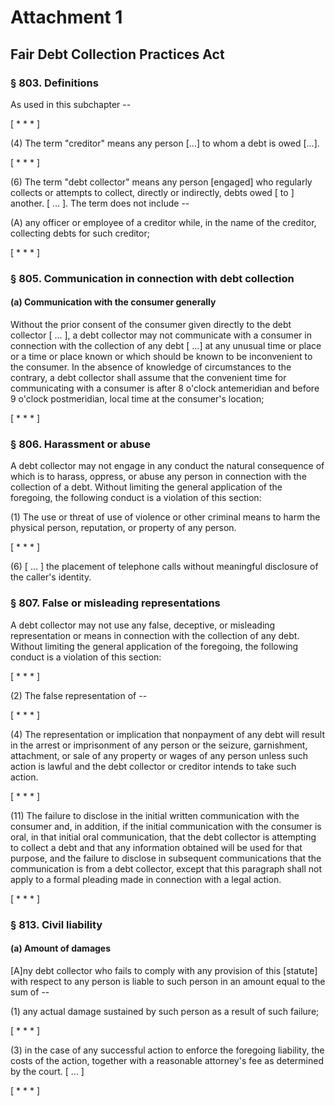 # Attachment 1

## Fair Debt Collection Practices Act

### § 803.  Definitions

As used in this subchapter --

[ * * * ]

(4) The term "creditor" means any person [...] to whom a debt is owed [...].

[ * * * ]

(6) The term "debt collector" means any person [engaged] who regularly collects or attempts to collect, directly or indirectly, debts owed [ to ] another. [ ... ]. The term does not include --

(A) any officer or employee of a creditor while, in the name of the creditor, collecting debts for such creditor;

[ * * * ]

### § 805.  Communication in connection with debt collection

#### (a) Communication with the consumer generally
Without the prior consent of the consumer given directly to the debt collector [ ... ], a debt collector may not communicate with a consumer in connection with the collection of any debt [ ...] at any unusual time or place or a time or place known or which should be known to be inconvenient to the consumer. In the absence of knowledge of circumstances to the contrary, a debt collector shall assume that the convenient time for communicating with a consumer is after 8 o'clock antemeridian and before 9 o'clock postmeridian, local time at the consumer's location;

[ * * * ]

### § 806.  Harassment or abuse

A debt collector may not engage in any conduct the natural consequence of which is to harass, oppress, or abuse any person in connection with the collection of a debt. Without limiting the general application of the foregoing, the following conduct is a violation of this section:

(1) The use or threat of use of violence or other criminal means to harm the physical person, reputation, or property of any person.

[ * * * ]

(6) [ ... ] the placement of telephone calls without meaningful disclosure of the caller's identity.
 
### § 807.  False or misleading representations

A debt collector may not use any false, deceptive, or misleading representation or means in connection with the collection of any debt. Without limiting the general application of the foregoing, the following conduct is a violation of this section:

[ * * * ]

(2) The false representation of --

[ * * * ]

(4) The representation or implication that nonpayment of any debt will result in the arrest or imprisonment of any person or the seizure, garnishment, attachment, or sale of any property or wages of any person unless such action is lawful and the debt collector or creditor intends to take such action.

[ * * * ]

(11) The failure to disclose in the initial written communication with the consumer and, in addition, if the initial communication with the consumer is oral, in that initial oral communication, that the debt collector is attempting to collect a debt and that any information obtained will be used for that purpose, and the failure to disclose in subsequent communications that the communication is from a debt collector, except that this paragraph shall not apply to a formal pleading made in connection with a legal action.

[ * * * ]

### § 813.  Civil liability 

#### (a) Amount of damages
[A]ny debt collector who fails to comply with any provision of this [statute] with respect to any person is liable to such person in an amount equal to the sum of --

(1) any actual damage sustained by such person as a result of such failure;

[ * * * ]

(3) in the case of any successful action to enforce the foregoing liability, the costs of the action, together with a reasonable attorney's fee as determined by the court. [ ... ]

[ * * * ]